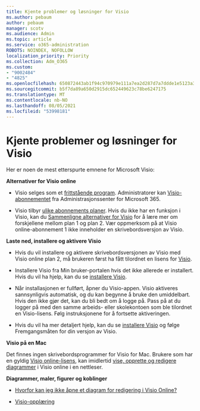 ```yaml
---
title: Kjente problemer og løsninger for Visio
ms.author: pebaum
author: pebaum
manager: scotv
ms.audience: Admin
ms.topic: article
ms.service: o365-administration
ROBOTS: NOINDEX, NOFOLLOW
localization_priority: Priority
ms.collection: Adm_O365
ms.custom:
- "9002484"
- "4825"
ms.openlocfilehash: 650872443ab1f94c970979e111a7ea2d287d7a7ddde1e5123a385edb48a0bb32
ms.sourcegitcommit: b5f7da89a650d2915dc652449623c78be6247175
ms.translationtype: MT
ms.contentlocale: nb-NO
ms.lasthandoff: 08/05/2021
ms.locfileid: "53998181"
---
```

# <a name="visio-common-issues-and-resolutions"></a>Kjente problemer og løsninger for Visio

Her er noen de mest etterspurte emnene for Microsoft Visio:

**Alternativer for Visio online**

- Visio selges som et [frittstående program](https://products.office.com/visio/flowchart-software). Administratorer kan [Visio-abonnementet](https://docs.microsoft.com/alchemyinsights/purchase-visio-subscription) fra Administrasjonssenter for Microsoft 365.

- Visio tilbyr [ulike abonnements planer](https://products.office.com/visio/microsoft-visio-plans-and-pricing-compare-visio-options). Hvis du ikke har en funksjon i Visio, kan du [Sammenligne alternativer for Visio](https://products.office.com/visio/microsoft-visio-plans-and-pricing-compare-visio-options) for å lære mer om forskjellene mellom plan 1 og plan 2.  Vær oppmerksom på at Visio online-abonnement 1 ikke inneholder en skrivebordsversjon av Visio.

**Laste ned, installere og aktivere Visio**

- Hvis du vil installere og aktivere skrivebordsversjonen av Visio med Visio online plan 2, må brukeren først ha fått tilordnet en lisens for [Visio](https://docs.microsoft.com/microsoft-365/admin/add-users/add-users).

- Installere Visio fra Min bruker-portalen hvis det ikke allerede er installert. Hvis du vil ha hjelp, kan du se [installere Visio](https://support.office.com/article/f98f21e3-aa02-4827-9167-ddab5b025710).

- Når installasjonen er fullført, åpner du Visio-appen. Visio aktiveres sannsynligvis automatisk, og du kan begynne å bruke den umiddelbart. Hvis den ikke gjør det, kan du bli bedt om å logge på. Pass på at du logger på med den samme arbeids- eller skolekontoen som ble tilordnet en Visio-lisens. Følg instruksjonene for å fortsette aktiveringen.

- Hvis du vil ha mer detaljert hjelp, kan du se [installere Visio](https://support.office.com/article/f98f21e3-aa02-4827-9167-ddab5b025710) og følge Fremgangsmåten for din versjon av Visio.

**Visio på en Mac**

Det finnes ingen skrivebordsprogrammer for Visio for Mac. Brukere som har en gyldig [Visio online-lisens](https://docs.microsoft.com/microsoft-365/admin/add-users/add-users), kan imidlertid [vise, opprette og redigere diagrammer](https://support.office.com/article/06f04845-91b8-4e8f-881f-a43c970735fc) i Visio online i en nettleser.

**Diagrammer, maler, figurer og koblinger**

- [Hvorfor kan jeg ikke åpne et diagram for redigering i Visio Online?](https://support.microsoft.com/office/ea4a23d3-21d3-4878-945e-cf1be4140357)

- [Visio-opplæring](https://support.office.com/article/visio-training-e058bcfa-1d90-4653-afc6-e84d54cf94a6)
